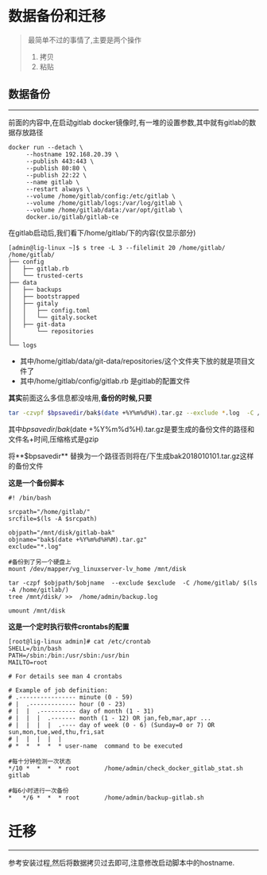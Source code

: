 # 数据备份和迁移

> 最简单不过的事情了,主要是两个操作  
> 1. 拷贝  
> 2. 粘贴

## 数据备份
---
前面的内容中,在启动gitlab docker镜像时,有一堆的设置参数,其中就有gitlab的数据存放路径

```
docker run --detach \
     --hostname 192.168.20.39 \
     --publish 443:443 \
     --publish 80:80 \
     --publish 22:22 \
     --name gitlab \
     --restart always \
     --volume /home/gitlab/config:/etc/gitlab \
     --volume /home/gitlab/logs:/var/log/gitlab \
     --volume /home/gitlab/data:/var/opt/gitlab \
     docker.io/gitlab/gitlab-ce
```

在gitlab启动后,我们看下/home/gitlab/下的内容\(仅显示部分\)

```
[admin@lig-linux ~]$ s tree -L 3 --filelimit 20 /home/gitlab/  
/home/gitlab/
├── config
│   ├── gitlab.rb
│   └── trusted-certs
├── data
│   ├── backups
│   ├── bootstrapped
│   ├── gitaly
│   │   ├── config.toml
│   │   └── gitaly.socket
│   ├── git-data
│       └── repositories
│  
└── logs
```

* 其中/home/gitlab/data/git-data/repositories/这个文件夹下放的就是项目文件了
* 其中/home/gitlab/config/gitlab.rb 是gitlab的配置文件

**其实**前面这么多信息都没啥用,**备份的时候,只要**

```bash
tar -czvpf $bpsavedir/bak$(date +%Y%m%d%H).tar.gz --exclude *.log  -C /home/gitlab/ $(ls -A /home/gitlab/)
```

其中$bpsavedir/bak$\(date +%Y%m%d%H\).tar.gz是要生成的备份文件的路径和文件名+时间,压缩格式是gzip

将**$bpsavedir** 替换为一个路径否则将在/下生成bak2018010101.tar.gz这样的备份文件

**这是一个备份脚本**

```
#! /bin/bash

srcpath="/home/gitlab/"
srcfile=$(ls -A $srcpath)

objpath="/mnt/disk/gitlab-bak"
objname="bak$(date +%Y%m%d%H%M).tar.gz"
exclude="*.log"

#备份到了另一个硬盘上
mount /dev/mapper/vg_linuxserver-lv_home /mnt/disk

tar -czpf $objpath/$objname  --exclude $exclude  -C /home/gitlab/ $(ls -A /home/gitlab/)
tree /mnt/disk/ >>  /home/admin/backup.log

umount /mnt/disk
```
**这是一个定时执行软件crontabs的配置**
```
[root@lig-linux admin]# cat /etc/crontab 
SHELL=/bin/bash
PATH=/sbin:/bin:/usr/sbin:/usr/bin
MAILTO=root

# For details see man 4 crontabs

# Example of job definition:
# .---------------- minute (0 - 59)
# |  .------------- hour (0 - 23)
# |  |  .---------- day of month (1 - 31)
# |  |  |  .------- month (1 - 12) OR jan,feb,mar,apr ...
# |  |  |  |  .---- day of week (0 - 6) (Sunday=0 or 7) OR sun,mon,tue,wed,thu,fri,sat
# |  |  |  |  |
# *  *  *  *  * user-name  command to be executed

#每十分钟检测一次状态
*/10 *  *  *  * root       /home/admin/check_docker_gitlab_stat.sh gitlab

#每6小时进行一次备份
*   */6 *  *  * root       /home/admin/backup-gitlab.sh
```


# 迁移
---
参考安装过程,然后将数据拷贝过去即可,注意修改启动脚本中的hostname.

